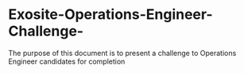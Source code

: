 # Exosite-Operations-Engineer-Challenge-
The purpose of this document is to present a challenge to Operations Engineer candidates for completion
